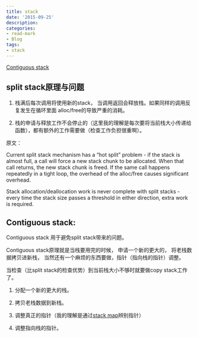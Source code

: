 ```yaml
---
title: stack
date: '2015-09-25'
description:
categories:
- read-mark
- Blog
tags:
- stack
---
```


[Contiguous stack](https://docs.google.com/document/d/1wAaf1rYoM4S4gtnPh0zOlGzWtrZFQ5suE8qr2sD8uWQ/pub)


split stack原理与问题
----------------------

1. 栈满后每次调用将使用新的stack， 当调用返回会释放栈。如果同样的调用反复发生在循环里面 alloc/free的导致严重的消耗。

2. 栈的申请与释放工作不会停止的（这里我的理解是每次要将当前栈大小传递给函数），都有额外的工作需要做（检查工作负担很重啊）。

原文：

  Current split stack mechanism has a “hot split” problem - if the stack is almost full, a call will force a new stack chunk to be allocated.  When that call returns, the new stack chunk is freed.  If the same call happens repeatedly in a tight loop, the overhead of the alloc/free causes significant overhead.

  Stack allocation/deallocation work is never complete with split stacks - every time the stack size passes a threshold in either direction, extra work is required.


Contiguous stack:
------------

Contiguous stack 用于避免split stack带来的问题。

Contiguous stack原理就是当栈要用完的时候， 申请一个新的更大的， 将老栈数据拷贝进新栈， 当然还有一个麻烦的东西要做，指针（指向栈的指针）调整。

当检查（比split stack的检查优势）到当前栈大小不够时就要做copy stack工作了。

1. 分配一个新的更大的栈。

2. 拷贝老栈数据到新栈。

3. 调整真正的指针（我的理解是通过[stack map](http://joinhack.github.io/read-mark/%E8%AF%BB%E4%B9%A6%E7%AC%94%E8%AE%B0/)辨别指针）

4. 调整指向栈的指针。








